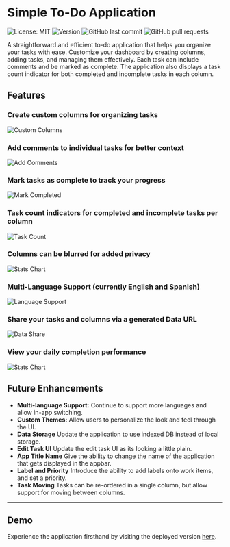 # Simple To-Do Application

![License: MIT](https://img.shields.io/github/license/joshleatherland/ToDoList)
![Version](https://img.shields.io/github/package-json/v/joshleatherland/ToDoList)
![GitHub last commit](https://img.shields.io/github/last-commit/joshleatherland/ToDoList)
![GitHub pull requests](https://img.shields.io/github/issues-pr/joshleatherland/ToDoList)

A straightforward and efficient to-do application that helps you organize your tasks with ease. Customize your dashboard by creating columns, adding tasks, and managing them effectively. Each task can include comments and be marked as complete. The application also displays a task count indicator for both completed and incomplete tasks in each column.

## Features

### Create custom columns for organizing tasks

![Custom Columns](docs/images/custom_columns.png)

### Add comments to individual tasks for better context

![Add Comments](docs/images/comments.png)

### Mark tasks as complete to track your progress

![Mark Completed](docs/images/mark_completed.png)

### Task count indicators for completed and incomplete tasks per column

![Task Count](docs/images/count_indicators.png)

### Columns can be blurred for added privacy

![Stats Chart](docs/images/blur_tasks.png)

### Multi-Language Support (currently English and Spanish)

![Language Support](docs/images/language_support.png)

### Share your tasks and columns via a generated Data URL

![Data Share](docs/images/data_share.png)

### View your daily completion performance

![Stats Chart](docs/images/stats_graph.png)

## Future Enhancements

- **Multi-language Support:** Continue to support more languages and allow in-app switching.
- **Custom Themes:** Allow users to personalize the look and feel through the UI.
- **Data Storage** Update the application to use indexed DB instead of local storage.
- **Edit Task UI** Update the edit task UI as its looking a little plain.
- **App Title Name** Give the ability to change the name of the application that gets displayed in the appbar.
- **Label and Priority** Introduce the ability to add labels onto work items, and set a priority.
- **Task Moving** Tasks can be re-ordered in a single column, but allow support for moving between columns.

---

## Demo

Experience the application firsthand by visiting the deployed version [here](https://ui.joshleatherland.co.uk/).
